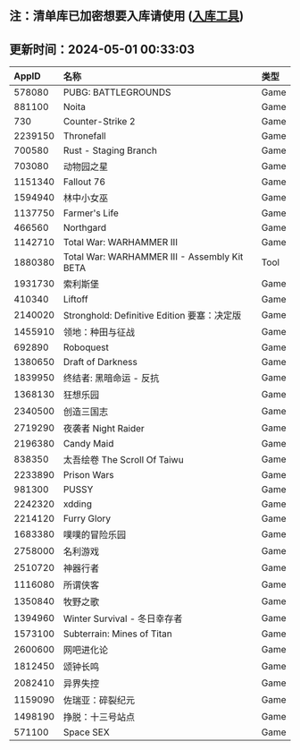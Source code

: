 ## 注：清单库已加密想要入库请使用 ([入库工具](https://github.com/BlankTMing/ManifestAutoUpdate/releases))

## 更新时间：2024-05-01 00:33:03
| AppID | 名称 | 类型  |
| :-------------------- | :----------------------------- | :----------- |
| 578080 | PUBG: BATTLEGROUNDS| Game |
| 881100 | Noita| Game |
| 730 | Counter-Strike 2| Game |
| 2239150 | Thronefall| Game |
| 700580 | Rust - Staging Branch| Game |
| 703080 | 动物园之星| Game |
| 1151340 | Fallout 76| Game |
| 1594940 | 林中小女巫| Game |
| 1137750 | Farmer's Life| Game |
| 466560 | Northgard| Game |
| 1142710 | Total War: WARHAMMER III| Game |
| 1880380 | Total War: WARHAMMER III - Assembly Kit BETA| Tool |
| 1931730 | 索利斯堡| Game |
| 410340 | Liftoff| Game |
| 2140020 | Stronghold: Definitive Edition 要塞：决定版| Game |
| 1455910 | 领地：种田与征战| Game |
| 692890 | Roboquest| Game |
| 1380650 | Draft of Darkness| Game |
| 1839950 | 终结者: 黑暗命运 - 反抗| Game |
| 1368130 | 狂想乐园| Game |
| 2340500 |  创造三国志| Game |
| 2719290 | 夜袭者 Night Raider| Game |
| 2196380 | Candy Maid| Game |
| 838350 | 太吾绘卷 The Scroll Of Taiwu| Game |
| 2233890 | Prison Wars| Game |
| 981300 | PUSSY| Game |
| 2242320 | xdding| Game |
| 2214120 | Furry Glory| Game |
| 1683380 | 噗噗的冒险乐园| Game |
| 2758000 | 名利游戏| Game |
| 2510720 | 神器行者| Game |
| 1116080 | 所谓侠客| Game |
| 1350840 | 牧野之歌| Game |
| 1394960 | Winter Survival - 冬日幸存者| Game |
| 1573100 | Subterrain: Mines of Titan| Game |
| 2600600 | 网吧进化论| Game |
| 1812450 | 颂钟长鸣| Game |
| 2082410 | 异界失控| Game |
| 1159090 | 佐瑞亚：碎裂纪元| Game |
| 1498190 | 挣脱：十三号站点| Game |
| 571100 | Space SEX| Game |
